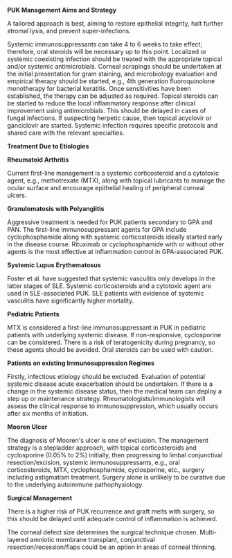 **PUK Management Aims and Strategy**

A tailored approach is best, aiming to restore epithelial integrity, halt further stromal lysis, and prevent super-infections.

Systemic immunosuppressants can take 4 to 6 weeks to take effect; therefore, oral steroids will be necessary up to this point. Localized or systemic coexisting infection should be treated with the appropriate topical and/or systemic antimicrobials. Corneal scrapings should be undertaken at the initial presentation for gram staining, and microbiology evaluation and empirical therapy should be started, e.g., 4th generation fluoroquinolone monotherapy for bacterial keratitis. Once sensitivities have been established, the therapy can be adjusted as required. Topical steroids can be started to reduce the local inflammatory response after clinical improvement using antimicrobials. This should be delayed in cases of fungal infections. If suspecting herpetic cause, then topical acyclovir or ganciclovir are started. Systemic infection requires specific protocols and shared care with the relevant specialties.

**Treatment Due to Etiologies**

**Rheumatoid Arthritis**

Current first-line management is a systemic corticosteroid and a cytotoxic agent, e.g., methotrexate (MTX), along with topical lubricants to manage the ocular surface and encourage epithelial healing of peripheral corneal ulcers.

**Granulomatosis with Polyangiitis**

Aggressive treatment is needed for PUK patients secondary to GPA and PAN. The first-line immunosuppressant agents for GPA include cyclophosphamide along with systemic corticosteroids ideally started early in the disease course. Rituximab or cyclophosphamide with or without other agents is the most effective at inflammation control in GPA-associated PUK.

**Systemic Lupus Erythematosus**

Foster et al. have suggested that systemic vasculitis only develops in the latter stages of SLE. Systemic corticosteroids and a cytotoxic agent are used in SLE-associated PUK. SLE patients with evidence of systemic vasculitis have significantly higher mortality.

**Pediatric Patients**

MTX is considered a first-line immunosuppressant in PUK in pediatric patients with underlying systemic disease. If non-responsive, cyclosporine can be considered. There is a risk of teratogenicity during pregnancy, so these agents should be avoided. Oral steroids can be used with caution.

**Patients on existing Immunosuppression Regimes**

Firstly, infectious etiology should be excluded. Evaluation of potential systemic disease acute exacerbation should be undertaken. If there is a change in the systemic disease status, then the medical team can deploy a step up or maintenance strategy. Rheumatologists/immunologists will assess the clinical response to immunosuppression, which usually occurs after six months of initiation.

**Mooren Ulcer**

The diagnosis of Mooren's ulcer is one of exclusion. The management strategy is a stepladder approach, with topical corticosteroids and cyclosporine (0.05% to 2%) initially, then progressing to limbal conjunctival resection/excision, systemic immunosuppressants, e.g., oral corticosteroids, MTX, cyclophosphamide, cyclosporine, etc., surgery including astigmatism treatment. Surgery alone is unlikely to be curative due to the underlying autoimmune pathophysiology.

**Surgical Management**

There is a higher risk of PUK recurrence and graft melts with surgery, so this should be delayed until adequate control of inflammation is achieved.

The corneal defect size determines the surgical technique chosen. Multi-layered amniotic membrane transplant, conjunctival resection/recession/flaps could be an option in areas of corneal thinning.
